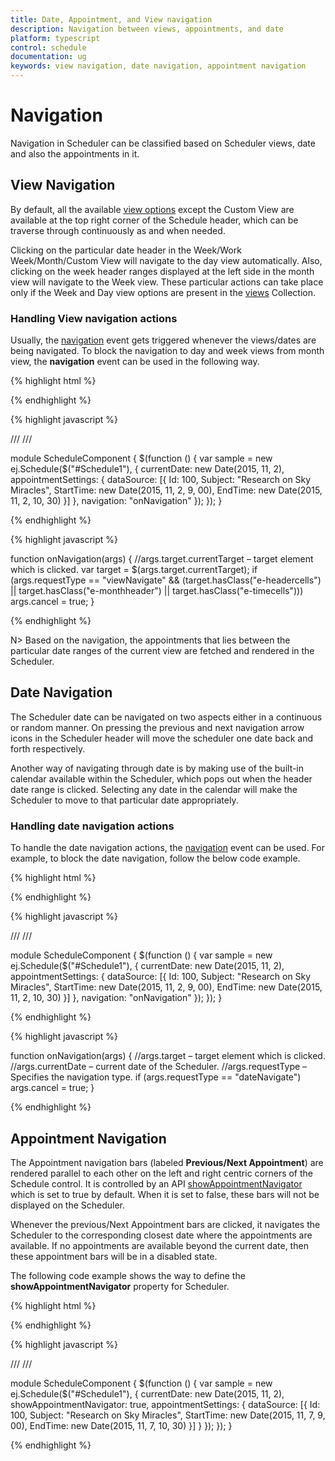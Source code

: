 ```yaml
---
title: Date, Appointment, and View navigation
description: Navigation between views, appointments, and date
platform: typescript
control: schedule
documentation: ug
keywords: view navigation, date navigation, appointment navigation
---
```

# Navigation

Navigation in Scheduler can be classified based on Scheduler views, date and also the appointments in it.

## View Navigation

By default, all the available [view options](/js/schedule/views) except the Custom View are available at the top right corner of the Schedule header, which can be traverse through continuously as and when needed.

Clicking on the particular date header in the Week/Work Week/Month/Custom View will navigate to the day view automatically. Also, clicking on the week header ranges displayed at the left side in the month view will navigate to the Week view. These particular actions can take place only if the Week and Day view options are present in the [views](/api/js/ejschedule#members:views) Collection.

### Handling View navigation actions

Usually, the [navigation](/api/js/ejschedule#events:navigation) event gets triggered whenever the views/dates are being navigated. To block the navigation to day and week views from month view, the **navigation** event can be used in the following way.

{% highlight html %}

<!--Container for ejScheduler widget-->
<div id="Schedule1"></div>

{% endhighlight %}

{% highlight javascript %}

/// <reference path="../tsfiles/jquery.d.ts" />
/// <reference path="../tsfiles/ej.web.all.d.ts" />

module ScheduleComponent {
    $(function () {
        var sample = new ej.Schedule($("#Schedule1"), {
            currentDate: new Date(2015, 11, 2),
            appointmentSettings: {
                dataSource: [{
                    Id: 100,
                    Subject: "Research on Sky Miracles",
                    StartTime: new Date(2015, 11, 2, 9, 00),
                    EndTime: new Date(2015, 11, 2, 10, 30)
                }]
            },
            navigation: "onNavigation"
        });
    });
}

{% endhighlight %}

{% highlight javascript %}

function onNavigation(args) {
    //args.target.currentTarget – target element which is clicked.
    var target = $(args.target.currentTarget);
    if (args.requestType == "viewNavigate" && (target.hasClass("e-headercells") || target.hasClass("e-monthheader") || target.hasClass("e-timecells")))
        args.cancel = true;
}

{% endhighlight %}

N> Based on the navigation, the appointments that lies between the particular date ranges of the current view are fetched and rendered in the Scheduler.

## Date Navigation

The Scheduler date can be navigated on two aspects either in a continuous or random manner. On pressing the previous and next navigation arrow icons in the Scheduler header will move the scheduler one date back and forth respectively.

Another way of navigating through date is by making use of the built-in calendar available within the Scheduler, which pops out when the header date range is clicked. Selecting any date in the calendar will make the Scheduler to move to that particular date appropriately.

### Handling date navigation actions

To handle the date navigation actions, the [navigation](/api/js/ejschedule#events:navigation) event can be used. For example, to block the date navigation, follow the below code example.

{% highlight html %}

<!--Container for ejScheduler widget-->
<div id="Schedule1"></div>

{% endhighlight %}

{% highlight javascript %}

/// <reference path="../tsfiles/jquery.d.ts" />
/// <reference path="../tsfiles/ej.web.all.d.ts" />

module ScheduleComponent {
    $(function () {
        var sample = new ej.Schedule($("#Schedule1"), {
            currentDate: new Date(2015, 11, 2),
            appointmentSettings: {
                dataSource: [{
                    Id: 100,
                    Subject: "Research on Sky Miracles",
                    StartTime: new Date(2015, 11, 2, 9, 00),
                    EndTime: new Date(2015, 11, 2, 10, 30)
                }]
            },
            navigation: "onNavigation"
        });
    });
}

{% endhighlight %}

{% highlight javascript %}

function onNavigation(args) {
    //args.target – target element which is clicked.
    //args.currentDate – current date of the Scheduler.
    //args.requestType – Specifies the navigation type.
    if (args.requestType == "dateNavigate")
        args.cancel = true;
}

{% endhighlight %}

## Appointment Navigation

The Appointment navigation bars (labeled **Previous/Next Appointment**) are rendered parallel to each other on the left and right centric corners of the Schedule control. It is controlled by an API [showAppointmentNavigator](/api/js/ejschedule#members:showappointmentnavigator) which is set to true by default. When it is set to false, these bars will not be displayed on the Scheduler.

Whenever the previous/Next Appointment bars are clicked, it navigates the Scheduler to the corresponding closest date where the appointments are available. If no appointments are available beyond the current date, then these appointment bars will be in a disabled state.

The following code example shows the way to define the **showAppointmentNavigator** property for Scheduler.

{% highlight html %}

<!--Container for ejScheduler widget-->
<div id="Schedule1"></div>

{% endhighlight %}

{% highlight javascript %}

/// <reference path="../tsfiles/jquery.d.ts" />
/// <reference path="../tsfiles/ej.web.all.d.ts" />

module ScheduleComponent {
    $(function () {
        var sample = new ej.Schedule($("#Schedule1"), {
            currentDate: new Date(2015, 11, 2),
            showAppointmentNavigator: true,
            appointmentSettings: {
                dataSource: [{
                    Id: 100,
                    Subject: "Research on Sky Miracles",
                    StartTime: new Date(2015, 11, 7, 9, 00),
                    EndTime: new Date(2015, 11, 7, 10, 30)
                }]
            }
        });
    });
}

{% endhighlight %}
